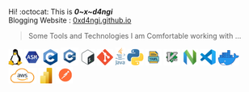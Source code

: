  Hi! :octocat: This is ***0~x~d4ngi*** </br>
 Blogging Website : [0xd4ngi.github.io](https://0xd4ngi.github.io/)
> Some Tools and Technologies I am Comfortable working with ...
 <p>
 <img  alt="linux" height="32px" src="./media/linux.png"/>
 <img  alt="assembly" height="32px" src="./media/asm.png"/>
    <img  alt="c" height="32px" src="./media/c.png"/>
  <img  alt="c++" height="36px" src="./media/c++.png"/>
  <img  alt="Shell" height="32px" src="./media/shell.png"/>
  <img  alt="Git" height="32px" src="./media/git.png"/>
  <img  alt="java" height="36px" src="./media/java.png"/>
  <img  alt="Python" height="32px" src="./media/python.png"/>
  <img  alt="YAML" height="32px" src="./media/YAML.png"/>
  <img  alt="vim" height="32px" src="./media/vim.png"/>
  <img  alt="Neovim" height="32px" src="./media/neovim.png"/>
  <img  alt="VSCode" height="32px" src="./media/vscode.png"/>
  <img  alt="docker" height="30px" src="./media/docker.png"/>
  <img  alt="aws" height="31px" src="./media/aws.png"/>
  <img  alt="powerbi" height="31px" src="./media/powerbi.png"/>
  <img alt="postman" height="33px" src="./media/postmann.png "/>
  
</p>
